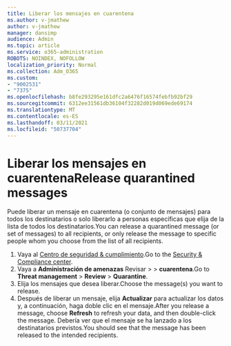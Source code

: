 ```yaml
---
title: Liberar los mensajes en cuarentena
ms.author: v-jmathew
author: v-jmathew
manager: dansimp
audience: Admin
ms.topic: article
ms.service: o365-administration
ROBOTS: NOINDEX, NOFOLLOW
localization_priority: Normal
ms.collection: Adm_O365
ms.custom:
- "9002531"
- "7375"
ms.openlocfilehash: b8fe293295e161dfc2a6476f16574febfb92bf29
ms.sourcegitcommit: 6312ee31561db36104f32282d019d069ede69174
ms.translationtype: MT
ms.contentlocale: es-ES
ms.lasthandoff: 03/11/2021
ms.locfileid: "50737704"
---
```

# <a name="release-quarantined-messages"></a><span data-ttu-id="b96f1-102">Liberar los mensajes en cuarentena</span><span class="sxs-lookup"><span data-stu-id="b96f1-102">Release quarantined messages</span></span>

<span data-ttu-id="b96f1-103">Puede liberar un mensaje en cuarentena (o conjunto de mensajes) para todos los destinatarios o solo liberarlo a personas específicas que elija de la lista de todos los destinatarios.</span><span class="sxs-lookup"><span data-stu-id="b96f1-103">You can release a quarantined message (or set of messages) to all recipients, or only release the message to specific people whom you choose from the list of all recipients.</span></span>

1. <span data-ttu-id="b96f1-104">Vaya al [Centro de seguridad & cumplimiento](https://go.microsoft.com/fwlink/p/?linkid=2077143).</span><span class="sxs-lookup"><span data-stu-id="b96f1-104">Go to the [Security & Compliance center](https://go.microsoft.com/fwlink/p/?linkid=2077143).</span></span>
2. <span data-ttu-id="b96f1-105">Vaya a **Administración de amenazas** Revisar  >    >  **cuarentena**.</span><span class="sxs-lookup"><span data-stu-id="b96f1-105">Go to **Threat management** > **Review** > **Quarantine**.</span></span>
3. <span data-ttu-id="b96f1-106">Elija los mensajes que desea liberar.</span><span class="sxs-lookup"><span data-stu-id="b96f1-106">Choose the message(s) you want to release.</span></span>
4. <span data-ttu-id="b96f1-107">Después de liberar un mensaje, elija **Actualizar** para actualizar los datos y, a continuación, haga doble clic en el mensaje.</span><span class="sxs-lookup"><span data-stu-id="b96f1-107">After you release a message, choose **Refresh** to refresh your data, and then double-click the message.</span></span> <span data-ttu-id="b96f1-108">Debería ver que el mensaje se ha lanzado a los destinatarios previstos.</span><span class="sxs-lookup"><span data-stu-id="b96f1-108">You should see that the message has been released to the intended recipients.</span></span>

